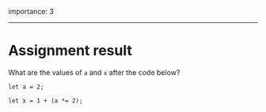 importance: 3

---

# Assignment result

What are the values of `a` and `x` after the code below?

    let a = 2;

    let x = 1 + (a *= 2);
